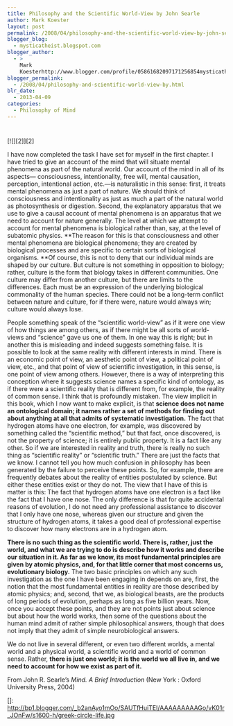 ```yaml
---
title: Philosophy and the Scientific World-View by John Searle
author: Mark Koester
layout: post
permalink: /2008/04/philosophy-and-the-scientific-world-view-by-john-searle.html
blogger_blog:
  - mysticatheist.blogspot.com
blogger_author:
  - >
    Mark
    Koesterhttp://www.blogger.com/profile/05861682097171256854mysticatheist@gmail.com
blogger_permalink:
  - /2008/04/philosophy-and-scientific-world-view-by.html
blr_date:
  - 2013-04-09
categories:
  - Philosophy of Mind
---
```

# 

[![][2]][2] 
 
I have now completed the task I have set for myself in the first chapter. I have tried to give an account of the mind that will situate mental phenomena as part of the natural world. Our account of the mind in all of its aspects— consciousness, intentionality, free will, mental causation, perception, intentional action, etc.—is naturalistic in this sense: first, it treats mental phenomena as just a part of nature. We should think of consciousness and intentional­ity as just as much a part of the natural world as photosyn­thesis or digestion. Second, the explanatory apparatus that we use to give a causal account of mental phenomena is an apparatus that we need to account for nature generally. The level at which we attempt to account for mental phenom­ena is biological rather than, say, at the level of subatomic physics. **The reason for this is that consciousness and other mental phenomena are biological phenomena; they are created by biological processes and are specific to certain sorts of biological organisms. **Of course, this is not to deny that our individual minds are shaped by our culture. But culture is not something in opposition to biology; rather, culture is the form that biology takes in different communities. One culture may differ from another culture, but there are limits to the differences. Each must be an expression of the underlying biological commonality of the human species. There could not be a long-term conflict between nature and culture, for if there were, nature would always win; culture would always lose. 

 People something speak of the “scientific world-view” as if it were one view of how things are among others, as if there might be all sorts of world-views and “science” gave us one of them. In one way this is right; but in another this is misleading and indeed suggests something false. It is possible to look at the same reality with different interests in mind. There is an economic point of view, an aesthetic point of view, a political point of view, etc., and that point of view of scientific investigation, in this sense, is one point of view among others. However, there is a way of interpreting this conception where it suggests science names a specific kind of ontology, as if there were a scientific reality that is different from, for example, the reality of common sense. I think that is profoundly mistaken. The view implicit in this book, which I now want to make explicit, is that **science does not name an ontological domain; it names rather a set of methods for finding out about anything at all that admits of systematic investigation.** The fact that hydrogen atoms have one electron, for example, was discovered by something called the “scientific method,” but that fact, once discovered, is not the property of science; it is entirely public property. It is a fact like any other. So if we are interested in reality and truth, there is really no such thing as “scientific reality” or “scientific truth.” There are just the facts that we know. I cannot tell you how much confusion in philosophy has been generated by the failure to perceive these points. So, for example, there are frequently debates about the reality of entities postulated by science. But either these entities exist or they do not. The view that I have of this is matter is this: The fact that hydrogen atoms have one electron is a fact like the fact that I have one nose. The only difference is that for quite accidental reasons of evolution, I do not need any professional assistance to discover that I only have one nose, whereas given our structure and given the structure of hydrogen atoms, it takes a good deal of professional expertise to discover how many electrons are in a hydrogen atom. 

 **There is no such thing as the scientific world. There is, rather, just the world, and what we are trying to do is describe how it works and describe our situation in it. As far as we know, its most fundamental principles are given by atomic physics, and, for that little corner that most concerns us, evolutionary biology.** The two basic principles on which any such investigation as the one I have been engaging in depends on are, first, the notion that the most fundamental entities in reality are those described by atomic physics; and, second, that we, as biological beasts, are the products of long periods of evolution, perhaps as long as five billion years. Now, once you accept these points, and they are not points just about science but about how the world works, then some of the questions about the human mind admit of rather simple philosophical answers, though that does not imply that they admit of simple neurobiological answers. 

 We do not live in several different, or even two different worlds, a mental world and a physical world, a scientific world and a world of common sense. Rather, **there is just one world; it is the world we all live in, and we need to account for how we exist as part of it.** 

   
From John R. Searle’s *Mind. A Brief Introduction* (New York : Oxford University Press, 2004)

 []: http://bp1.blogger.com/_b2anAyo1mOo/SAUTfHuiTEI/AAAAAAAAAGo/vK01r_JOnFw/s1600-h/greek-circle-life.jpg